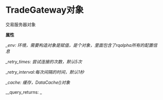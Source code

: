 # TradeGateway对象

交易服务器对象

**属性**

_\_env:  环境，需要构造对象是赋值，是个对象，里面包含了rqalpha所有的配置信息_

_\_retry\_times: 尝试连接的次数，默认5次_

\__retry\_interval:每次间隔的时间，默认1秒_

_\_cache: 缓存，DataCache\(\)对象_

\__query\_returns: _

